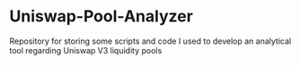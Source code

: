 # Uniswap-Pool-Analyzer
 Repository for storing some scripts and code I used to develop an analytical tool regarding Uniswap V3 liquidity pools
